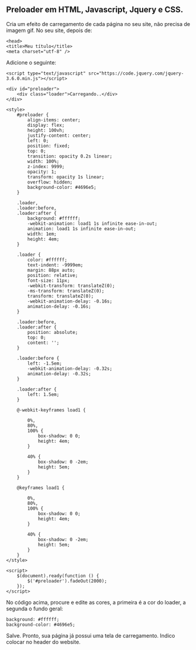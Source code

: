 ## Preloader em HTML, Javascript, Jquery e CSS.
Cria um efeito de carregamento de cada página no seu site, não precisa de imagem gif.
No seu site, depois de:

	<head>
    <title>Meu título</title>
	<meta charset="utf-8" />
  
Adicione o seguinte:

    <script type="text/javascript" src="https://code.jquery.com/jquery-3.6.0.min.js"></script>
    
    <div id="preloader">
        <div class="loader">Carregando..</div>
    </div>
    
    <style>
        #preloader {
            align-items: center;
            display: flex;
            height: 100vh;
            justify-content: center;
            left: 0;
            position: fixed;
            top: 0;
            transition: opacity 0.2s linear;
            width: 100%;
            z-index: 9999;
            opacity: 1;
            transform: opacity 1s linear;
            overflow: hidden;
            background-color: #4696e5;
        }
    
        .loader,
        .loader:before,
        .loader:after {
            background: #ffffff;
            -webkit-animation: load1 1s infinite ease-in-out;
            animation: load1 1s infinite ease-in-out;
            width: 1em;
            height: 4em;
        }
    
        .loader {
            color: #ffffff;
            text-indent: -9999em;
            margin: 88px auto;
            position: relative;
            font-size: 11px;
            -webkit-transform: translateZ(0);
            -ms-transform: translateZ(0);
            transform: translateZ(0);
            -webkit-animation-delay: -0.16s;
            animation-delay: -0.16s;
        }
    
        .loader:before,
        .loader:after {
            position: absolute;
            top: 0;
            content: '';
        }
    
        .loader:before {
            left: -1.5em;
            -webkit-animation-delay: -0.32s;
            animation-delay: -0.32s;
        }
    
        .loader:after {
            left: 1.5em;
        }
    
        @-webkit-keyframes load1 {
    
            0%,
            80%,
            100% {
                box-shadow: 0 0;
                height: 4em;
            }
    
            40% {
                box-shadow: 0 -2em;
                height: 5em;
            }
        }
    
        @keyframes load1 {
    
            0%,
            80%,
            100% {
                box-shadow: 0 0;
                height: 4em;
            }
    
            40% {
                box-shadow: 0 -2em;
                height: 5em;
            }
        }
    </style>
    
    <script>
        $(document).ready(function () {
            $('#preloader').fadeOut(2000);
        });
    </script>

No código acima, procure e edite as cores, a primeira é a cor do loader, a segunda o fundo geral:

    background: #ffffff;
    background-color: #4696e5;

Salve. Pronto, sua página já possui uma tela de carregamento. Indico colocar no header do website.
